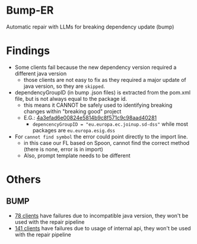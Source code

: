 # Bump-ER
Automatic repair with LLMs for breaking dependency update (bump)

# Findings
- Some clients fail because the new dependency version required a different java version
  - those clients are not easy to fix as they required a major update of java version, so they are `skipped`.
- dependencyGroupID (in bump .json files) is extracted from the pom.xml file, but is not always equal to the package id.
  - this means it CANNOT be safely used to identifying breaking changes within "breaking good" project
  - E.G.: [4a3efad6e00824e5814b9c8f571c9c98aad40281](benchmarks/bump/repository/data/benchmark/4a3efad6e00824e5814b9c8f571c9c98aad40281.json)
    - `depencencyGroupID = "eu.europa.ec.joinup.sd-dss"` while most packages are `eu.europa.esig.dss`
- For `cannot find symbol` the error could point directly to the import line.
  - in this case our FL based on Spoon, cannot find the correct method (there is none, error is in import)
  - Also, prompt template needs to be different


# Others
## BUMP
- [78 clients](./benchmarks/bump/analysis/clients_failing_due_to_java_version.txt) have failures due to incompatible java version, they won't be used with the repair pipeline
- [141 clients](./benchmarks/bump/analysis/clients_failing_due_to_internal_apis.txt) have failures due to usage of internal api, they won't be used with the repair pipeline
